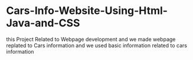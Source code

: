 # Cars-Info-Website-Using-Html-Java-and-CSS


this Project Related to Webpage development and we made webpage replated to Cars information and we used basic information related to cars information
